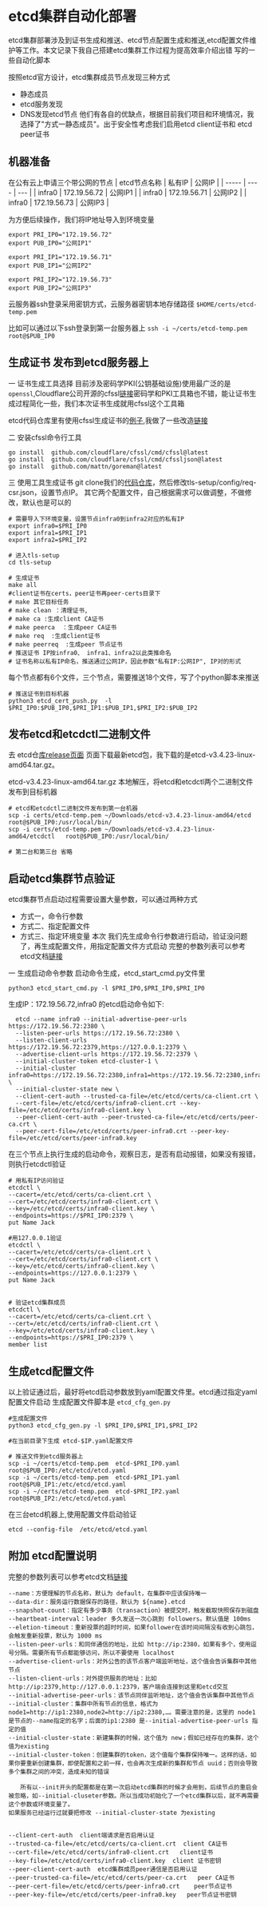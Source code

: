 
# etcd集群自动化部署
etcd集群部署涉及到证书生成和推送、etcd节点配置生成和推送,etcd配置文件维护等工作。本文记录下我自己搭建etcd集群工作过程为提高效率介绍出错
写的一些自动化脚本

按照etcd官方设计，etcd集群成员节点发现三种方式
- 静态成员
- etcd服务发现
- DNS发现etcd节点
他们有各自的优缺点，根据目前我们项目和环境情况，我选择了"方式一静态成员"。出于安全性考虑我们启用etcd client证书和 etcd peer证书



## 机器准备
在公有云上申请三个带公网的节点
| etcd节点名称  | 私有IP   |    公网IP  |
| -----  | ----    |   ---   |
| infra0  | 172.19.56.72    |  公网IP1   |
| infra0  | 172.19.56.71    |  公网IP2   |
| infra0  | 172.19.56.73    |  公网IP3   |


为方便后续操作，我们将IP地址导入到环境变量
```shell
export PRI_IP0="172.19.56.72"
export PUB_IP0="公网IP1"

export PRI_IP1="172.19.56.71"
export PUB_IP1="公网IP2"

export PRI_IP2="172.19.56.73"
export PUB_IP2="公网IP3"
```

云服务器ssh登录采用密钥方式，云服务器密钥本地存储路径 `$HOME/certs/etcd-temp.pem`

比如可以通过以下ssh登录到第一台服务器上  `ssh -i ~/certs/etcd-temp.pem root@$PUB_IP0`


## 生成证书 发布到etcd服务器上
一 证书生成工具选择
目前涉及密码学PKI(公钥基础设施)使用最广泛的是```openssl```,Cloudflare公司开源的cfssl[链接](https://github.com/cloudflare/cfssl)密码学和PKI工具箱也不错，能让证书生成过程简化一些，我们本次证书生成就用cfssl这个工具箱

etcd代码仓库里有使用cfssl生成证书的[例子](https://github.com/etcd-io/etcd/tree/main/hack/tls-setup),我做了一些改造[链接](https://github.com/AarenWang/etcd-deploy/tree/master/tls-setup)

二  安装cfssl命令行工具
```shell
go install  github.com/cloudflare/cfssl/cmd/cfssl@latest
go install  github.com/cloudflare/cfssl/cmd/cfssljson@latest
go install  github.com/mattn/goreman@latest
```

三 使用工具生成证书
git clone我们的[代码仓库](https://github.com/AarenWang/etcd-deploy)，然后修改tls-setup/config/req-csr.json，设置节点IP。
其它两个配置文件，自己根据需求可以做调整，不做修改，默认也是可以的


```shell
# 需要导入下环境变量，设置节点infra0到infra2对应的私有IP
export infra0=$PRI_IP0
export infra1=$PRI_IP1
export infra2=$PRI_IP2

# 进入tls-setup
cd tls-setup

# 生成证书
make all
#client证书在certs，peer证书再peer-certs目录下
# make 其它目标任务
# make clean ：清理证书,
# make ca :生成client CA证书
# make peerca  ：生成peer CA证书
# make req  :生成client证书
# make peerreq  :生成peer 节点证书
# 推送证书 IP按infra0、 infra1、infra2以此类推命名
# 证书名称以私有IP命名，推送通过公网IP，因此参数"私有IP:公网IP", IP对的形式

```

每个节点都有6个文件，三个节点，需要推送18个文件，写了个python脚本来推送
```shell
# 推送证书到目标机器
python3 etcd_cert_push.py  -l $PRI_IP0:$PUB_IP0,$PRI_IP1:$PUB_IP1,$PRI_IP2:$PUB_IP2
```

##  发布etcd和etcdctl二进制文件

去 etcd仓[库release页面](https://github.com/etcd-io/etcd/releases)  页面下载最新etcd包，我下载的是etcd-v3.4.23-linux-amd64.tar.gz。

etcd-v3.4.23-linux-amd64.tar.gz 本地解压，将etcd和etcdctl两个二进制文件发布到目标机器


```shell
# etcd和etcdctl二进制文件发布到第一台机器
scp -i certs/etcd-temp.pem ~/Downloads/etcd-v3.4.23-linux-amd64/etcd   root@$PUB_IP0:/usr/local/bin/
scp -i certs/etcd-temp.pem ~/Downloads/etcd-v3.4.23-linux-amd64/etcdctl   root@$PUB_IP0:/usr/local/bin/

# 第二台和第三台 省略
```


## 启动etcd集群节点验证
etcd集群节点启动过程需要设置大量参数，可以通过两种方式
- 方式一，命令行参数
- 方式二、指定配置文件
- 方式三、指定环境变量
本次 我们先生成命令行参数进行启动，验证没问题了，再生成配置文件，用指定配置文件方式启动
完整的参数列表可以参考etcd文档[链接](https://etcd.io/docs/v3.5/op-guide/configuration/)


一  生成启动命令参数
启动命令生成，etcd_start_cmd.py文件里 

``` python3 etcd_start_cmd.py -l $PRI_IP0,$PRI_IP0,$PRI_IP0  ```

生成IP：172.19.56.72,infra0 的etcd启动命令如下:
```
  etcd --name infra0 --initial-advertise-peer-urls https://172.19.56.72:2380 \
  --listen-peer-urls https://172.19.56.72:2380 \
  --listen-client-urls https://172.19.56.72:2379,https://127.0.0.1:2379 \
  --advertise-client-urls https://172.19.56.72:2379 \
  --initial-cluster-token etcd-cluster-1 \
  --initial-cluster infra0=https://172.19.56.72:2380,infra1=https://172.19.56.72:2380,infra2=https://172.19.56.72:2380 \
  --initial-cluster-state new \
  --client-cert-auth --trusted-ca-file=/etc/etcd/certs/ca-client.crt \
  --cert-file=/etc/etcd/certs/infra0-client.crt --key-file=/etc/etcd/certs/infra0-client.key \
  --peer-client-cert-auth --peer-trusted-ca-file=/etc/etcd/certs/peer-ca.crt \
  --peer-cert-file=/etc/etcd/certs/peer-infra0.crt --peer-key-file=/etc/etcd/certs/peer-infra0.key
  ```

 在三个节点上执行生成的启动命令，观察日志，是否有启动报错，如果没有报错，则执行etcdctl验证
 ```shell
 # 用私有IP访问验证
etcdctl \
 --cacert=/etc/etcd/certs/ca-client.crt \
 --cert=/etc/etcd/certs/infra0-client.crt \
 --key=/etc/etcd/certs/infra0-client.key \
 --endpoints=https://$PRI_IP0:2379 \
 put Name Jack

#用127.0.0.1验证
etcdctl \
 --cacert=/etc/etcd/certs/ca-client.crt \
 --cert=/etc/etcd/certs/infra0-client.crt \
 --key=/etc/etcd/certs/infra0-client.key \
 --endpoints=https://127.0.0.1:2379 \
 put Name Jack


# 验证etcd集群成员
etcdctl \
 --cacert=/etc/etcd/certs/ca-client.crt \
 --cert=/etc/etcd/certs/infra0-client.crt \
 --key=/etc/etcd/certs/infra0-client.key \
 --endpoints=https://$PRI_IP0:2379 \
 member list

 ```


## 生成etcd配置文件
以上验证通过后，最好将etcd启动参数放到yaml配置文件里。etcd通过指定yaml配置文件启动
生成配置文件脚本是 ```etcd_cfg_gen.py```

```shell
#生成配置文件
python3 etcd_cfg_gen.py -l $PRI_IP0,$PRI_IP1,$PRI_IP2

#在当前目录下生成 etcd-$IP.yaml配置文件

# 推送文件到etcd服务器上
scp -i ~/certs/etcd-temp.pem  etcd-$PRI_IP0.yaml  root@$PUB_IP0:/etc/etcd/etcd.yaml
scp -i ~/certs/etcd-temp.pem  etcd-$PRI_IP1.yaml  root@$PUB_IP1:/etc/etcd/etcd.yaml
scp -i ~/certs/etcd-temp.pem  etcd-$PRI_IP2.yaml  root@$PUB_IP2:/etc/etcd/etcd.yaml
```

在三台etcd机器上,使用配置文件启动验证
```shell
etcd --config-file  /etc/etcd/etcd.yaml
```

## 附加 etcd配置说明
完整的参数列表可以参考etcd文档[链接](https://etcd.io/docs/v3.5/op-guide/configuration/)

```
--name：方便理解的节点名称，默认为 default，在集群中应该保持唯一
--data-dir：服务运行数据保存的路径，默认为 ${name}.etcd
--snapshot-count：指定有多少事务（transaction）被提交时，触发截取快照保存到磁盘
--heartbeat-interval：leader 多久发送一次心跳到 followers。默认值是 100ms
--eletion-timeout：重新投票的超时时间，如果follower在该时间间隔没有收到心跳包，会触发重新投票，默认为 1000 ms
--listen-peer-urls：和同伴通信的地址，比如 http://ip:2380，如果有多个，使用逗号分隔。需要所有节点都能够访问，所以不要使用 localhost
--advertise-client-urls：对外公告的该节点客户端监听地址，这个值会告诉集群中其他节点
--listen-client-urls：对外提供服务的地址：比如 http://ip:2379,http://127.0.0.1:2379，客户端会连接到这里和etcd交互
--initial-advertise-peer-urls：该节点同伴监听地址，这个值会告诉集群中其他节点
--initial-cluster：集群中所有节点的信息，格式为 node1=http://ip1:2380,node2=http://ip2:2380,…。需要注意的是，这里的 node1 是节点的--name指定的名字；后面的ip1:2380 是--initial-advertise-peer-urls 指定的值
--initial-cluster-state：新建集群的时候，这个值为 new；假如已经存在的集群，这个值为existing
--initial-cluster-token：创建集群的token，这个值每个集群保持唯一。这样的话，如果你要重新创建集群，即使配置和之前一样，也会再次生成新的集群和节点 uuid；否则会导致多个集群之间的冲突，造成未知的错误

　　所有以--init开头的配置都是在第一次启动etcd集群的时候才会用到，后续节点的重启会被忽略，如--initial-cluseter参数。所以当成功初始化了一个etcd集群以后，就不再需要这个参数或环境变量了。
如果服务已经运行过就要把修改 --initial-cluster-state 为existing


--client-cert-auth  client端请求是否启用认证  
--trusted-ca-file=/etc/etcd/certs/ca-client.crt  client CA证书
--cert-file=/etc/etcd/certs/infra0-client.crt   client证书
--key-file=/etc/etcd/certs/infra0-client.key  client 证书密钥
--peer-client-cert-auth  etcd集群成员peer通信是否启用认证
--peer-trusted-ca-file=/etc/etcd/certs/peer-ca.crt   peer CA证书
--peer-cert-file=/etc/etcd/certs/peer-infra0.crt    peer节点证书
--peer-key-file=/etc/etcd/certs/peer-infra0.key   peer节点证书密钥
　　
```